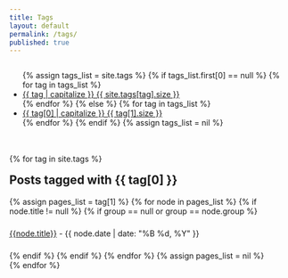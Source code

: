 ```yaml
---
title: Tags
layout: default
permalink: /tags/
published: true
---
```

<link href="{{site.baseurl}}/assets/css/github.css" rel="stylesheet" media="screen">
<div id="tags" style="float: left;">
<ul>
  {% assign tags_list = site.tags %}
   {% if tags_list.first[0] == null %}
    {% for tag in tags_list %}
        <li>
            <a href="#{{ tag }}-ref" data-toggle="tab">
              {{ tag | capitalize }} <span class="badge">{{ site.tags[tag].size }}</span>
           </a>
        </li>
    {% endfor %}
  {% else %}
    {% for tag in tags_list %}
        <li>
            <a href="#{{ tag[0] }}-ref" data-toggle="tab">
                {{ tag[0] | capitalize }} <span class="badge">{{ tag[1].size }}</span>
            </a>
        </li>
    {% endfor %}
  {% endif %}
  {% assign tags_list = nil %}
</ul>
<br/>
<br/>

<!-- Tab panes -->
<div class="tab-content">
  {% for tag in site.tags %}
    <div class="tab-pane" id="{{ tag[0] }}-ref">
    <br/>
      <h2 style="margin-top: 0px">Posts tagged  with {{ tag[0] }}</h2>
        {% assign pages_list = tag[1] %}
        {% for node in pages_list %}
          {% if node.title != null %}
            {% if group == null or group == node.group %}
              <p style="line-height: 35px;"><a href="{{ BASE_PATH }}{{node.url}}">{{node.title}}</a> <span class="text-muted">- {{ node.date | date: "%B %d, %Y" }}</span></p>
            {% endif %}
          {% endif %}
        {% endfor %}
        {% assign pages_list = nil %}
    </div>
  {% endfor %}
</div>

<div class="clearfix"></div>

<script>
  /**
   * Tags & categories tab activation based on hash value. If hash is undefined then first tab is activated.
   */
  function activateTab() {
    console.log(window);
    var hash = window.location.hash;
    console.log(hash, $('a[href="' + hash + '"]'));
    if(hash && hash != '') {
      $('.tab-pane').length && $('a[href="' + hash + '"]').tab('show');
    }
    else {
      $('.tab-pane').length && $($('.tag li a')[0]).tab('show');
    }
  }

  /* initial activation */
  document.addEventListener('DOMContentLoaded', function(event) {
    console.log('DOMContentLoaded');
    /* watch hash change and activate relevant tab */
    $(window).on('hashchange', activateTab);
    activateTab()
  })
</script>